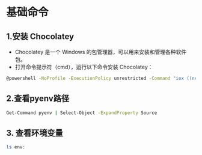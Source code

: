 # 基础命令

## 1.安装 Chocolatey

- Chocolatey 是一个 Windows 的包管理器，可以用来安装和管理各种软件包。
- 打开命令提示符（cmd），运行以下命令安装 Chocolatey：

```bash
@powershell -NoProfile -ExecutionPolicy unrestricted -Command "iex ((new-object net.webclient).DownloadString('https://chocolatey.org/install.ps1'))" && SET "PATH=%PATH%;%ALLUSERSPROFILE%\chocolatey\bin"
```

## 2.查看pyenv路径

```bash powershell
Get-Command pyenv | Select-Object -ExpandProperty Source
```

## 3. 查看环境变量

```bash
ls env: 
```
